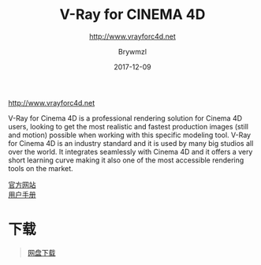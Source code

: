 ﻿---
layout:     post
title:      V-Ray for CINEMA 4D
subtitle:   http://www.vrayforc4d.net
date:       2017-12-09
author:     Brywmzl
header-img: img/Vray/wave-web-stefan-008b-uai-2064x836.jpg
catalog: true
tags: [C4D插件]
categories: [渲染引擎]
---
http://www.vrayforc4d.net

<!--more-->

V-Ray for Cinema 4D is a professional rendering solution for Cinema 4D users, looking to get the most realistic and fastest production images (still and motion) possible when working with this specific modeling tool. V-Ray for Cinema 4D is an industry standard and it is used by many big studios all over the world. It integrates seamlessly with Cinema 4D and it offers a very short learning curve making it also one of the most accessible rendering tools on the market.  

[官方网站](http://www.vrayforc4d.net/)  
[用户手册](http://vrayforc4d.net/docs/)  

# 下载 
> [网盘下载](https://pan.baidu.com/s/1skDAPC5)  